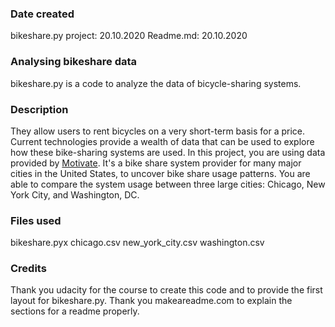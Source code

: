 ### Date created
bikeshare.py project: 20.10.2020
Readme.md: 20.10.2020

### Analysing bikeshare data
bikeshare.py is a code to analyze the data of bicycle-sharing systems.  

### Description
They allow users to rent bicycles on a very short-term basis for a price. Current technologies  provide a wealth of data that can be used to explore how these bike-sharing systems are used.
In this project, you are using data provided by [Motivate](https://www.motivateco.com/). It's a bike share system provider for many major cities in the United States, to uncover bike share usage patterns.
You are able to compare the system usage between three large cities: Chicago, New York City, and Washington, DC.

### Files used
bikeshare.pyx
chicago.csv
new_york_city.csv
washington.csv

### Credits
Thank you udacity for the course to create this code and to provide the first layout for bikeshare.py.
Thank you makeareadme.com to explain the sections for a readme properly.
